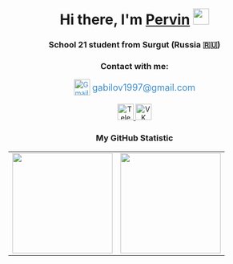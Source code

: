 <h1 align="center">Hi there, I'm <a href="https://github.com/kossadda" target="_blank">Pervin</a>
<img src="https://github.com/blackcater/blackcater/raw/main/images/Hi.gif" height="32"/></h1>
<h3 align="center">School 21 student from Surgut (Russia 🇷🇺)</h3>

<div align="center">
  <h3>Contact with me:</h3>
    <a href="mailto:gabilov1997@gmail.com" style="display: flex; align-items: center; justify-content: center; color: #3c8dcb; text-decoration: none;">
    <img src="https://logo-base.com/logo/gmail_logo_icon.png" alt="Gmail logo" width="32" height="32" style="margin-right: 5px;">
    <span style="font-size: 18px;">gabilov1997@gmail.com</span>
  </a>
</div>
<div align="center">
  <br>
  <a href="https://t.me/kossadda">
    <img src="https://tradingviewto.com/uploads/default/original/1X/4142023febe4a80eb3ab7328de6163fd5c1c6f4f.png" alt="Telegram logo" height="32"/>
  </a>
  <a href="https://vk.com/deadline971">
    <img src="https://ob-ulyanovsk.ru/images/vk.png" alt="VK logo" height="32"/>
  </a>
</div>

<p align="center">
  <h3 align="center">My GitHub Statistic</h3>
  <table>
    <tr>
      <td align="center">
        <a href="https://github.com/kossadda">
          <img height="200" src="https://github-readme-stats.vercel.app/api?username=kossadda&theme=dracula" />
        </a>
      </td>
      <td align="center">
        <a href="https://github.com/kossadda">
          <img height="200" src="https://github-readme-stats.vercel.app/api/top-langs?username=kossadda&layout=compact&langs_count=8&card_width=440&theme=dracula" />
        </a>
      </td>
    </tr>
  </table>
</p>


